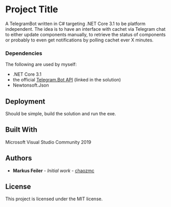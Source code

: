 # Project Title

A TelegramBot written in C# targeting .NET Core 3.1 to be platform independent. The idea is to have an interface with cachet via Telegram chat to either update components manually, to retrieve the status of components or probably to even get notifications by polling cachet ever X minutes.


### Dependencies

The following are used by myself:
* .NET Core 3.1
* the official [Telegram.Bot API](https://github.com/TelegramBots/Telegram.Bot) (linked in the solution)
* Newtonsoft.Json

## Deployment

Should be simple, build the solution and run the exe.

## Built With

Microsoft Visual Studio Community 2019

## Authors

* **Markus Feiler** - *Initial work* - [chaozmc](https://github.com/chaozmc)

## License

This project is licensed under the MIT license.
